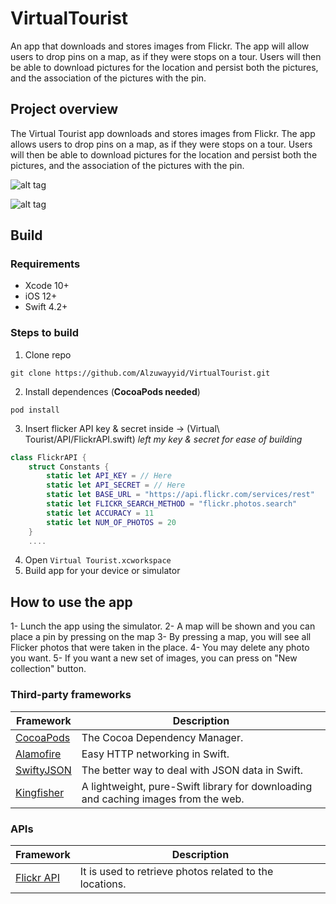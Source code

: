 # VirtualTourist
An app that downloads and stores images from Flickr. The app will allow users to drop pins on a map, as if they were stops on a tour. Users will then be able to download pictures for the location and persist both the pictures, and the association of the pictures with the pin.

## Project overview
The Virtual Tourist app downloads and stores images from Flickr. The app allows users to drop pins on a map, as if they were stops on a tour. Users will then be able to download pictures for the location and persist both the pictures, and the association of the pictures with the pin.

![alt tag](https://i.ibb.co/CJy83S0/1-3.png)

![alt tag](https://i.ibb.co/BNpd77s/2.png)

## Build
### Requirements
* Xcode 10+
* iOS 12+
* Swift 4.2+


### Steps to build
1. Clone repo 
```
git clone https://github.com/Alzuwayyid/VirtualTourist.git
```

2. Install dependences (**CocoaPods needed**)
```
pod install
```

3. Insert flicker API key & secret inside -> (Virtual\ Tourist/API/FlickrAPI.swift) *left my key & secret for ease of building*
```swift
class FlickrAPI {
    struct Constants {
        static let API_KEY = // Here
        static let API_SECRET = // Here
        static let BASE_URL = "https://api.flickr.com/services/rest"
        static let FLICKR_SEARCH_METHOD = "flickr.photos.search"
        static let ACCURACY = 11
        static let NUM_OF_PHOTOS = 20
    }
    ....
```

4. Open `Virtual Tourist.xcworkspace`
5. Build app for your device or simulator

## How to use the app
1- Lunch the app using the simulator.
2- A map will be shown and you can place a pin by pressing on the map
3- By pressing a map, you will see all Flicker photos that were taken in the place.
4- You may delete any photo you want.
5- If you want a new set of images, you can press on "New collection" button.


### Third-party frameworks

| Framework | Description |
| --- | --- 
| [CocoaPods](https://github.com/CocoaPods/CocoaPods) | The Cocoa Dependency Manager. |
| [Alamofire](https://github.com/Alamofire/Alamofire) | Easy HTTP networking in Swift. |
| [SwiftyJSON](https://github.com/SwiftyJSON/SwiftyJSON) | The better way to deal with JSON data in Swift.|
| [Kingfisher](https://github.com/onevcat/Kingfisher) | A lightweight, pure-Swift library for downloading and caching images from the web.|

### APIs
| Framework | Description |
| --- | --- |
| [Flickr API](https://www.flickr.com/services/api/) | It is used to retrieve photos related to the locations. |
